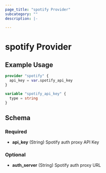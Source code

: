 ```yaml
---
page_title: "spotify Provider"
subcategory: ""
description: |-
  
---
```


# spotify Provider



## Example Usage

```terraform
provider "spotify" {
  api_key = var.spotify_api_key
}

variable "spotify_api_key" {
  type = string
}
```

## Schema

### Required

- **api_key** (String) Spotify auth proxy API Key

### Optional

- **auth_server** (String) Spotify auth proxy URL
